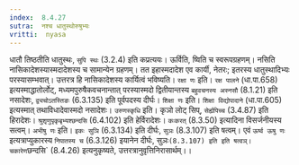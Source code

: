 ```yaml
---
index:  8.4.27
sutra:  नश्च धातुस्थोरुषुभ्यः
vritti:  nyasa
---
```


धातौ तिष्ठतीति धातुस्थः, `सुपि स्थः` (3.2.4) इति कप्रत्ययः। ऊर्विति, ष्विति च स्वरूपग्रहणम्। नसिति नासिकादेशस्यास्मदादेशस्य च सामान्येन ग्रहणम्। तत इहास्मदादेश एव कार्यी, नेतरः; इतरस्य धातुस्थादिभ्यः परस्यासम्भवात्। उत्तरत्र हि नासिकादेशस्य कार्यित्वं भविष्यति। `रक्षा णः` इति। `रक्ष पालने` (धा.पा.658) इत्यस्माद्धातोर्लोट्, मध्यमपुरुषैकवचनान्तात् परस्यास्मदो द्वितीयान्तस्य `बहुवचनस्य अस्नसौ` (8.1.21) इति नसादेशः, `द्व्यचोऽतस्तिङः` (6.3.135) इति पूर्वपदस्य दीर्घः। `शिक्षा णः` इति। `शिक्षा विद्योपादाने` (धा.पा.605) इत्यस्मात् तथाविधादेवास्मदो नसादेशः। `उरुणस्कृधि` इति। कृञो लोट् सिप्, `सेर्ह्यपिच्च` (3.4.87) इति हिरादेशः। `श्रुशृणुपृकृबृभ्यश्छन्दसि` (6.4.102) इति हेर्विरादेशः। `कःकरत्` (8.3.50) इत्यादिना विसर्जनीयस्य सत्वम्। `अभीषु णः` इति। `इकः सुञि` (6.3.134) इति दीर्घः, `सुञः` (8.3.107) इति षत्वम्। एवं `ऊर्ष्व ऊषु णः` इत्यत्राप्युकारस्य `निपातस्य च` (6.3.126) इयानेन दीर्घः, सुञः` (8.3.107) इति इति षत्वञ्। चकारेण `छन्दसि` (8.4.26) इत्यनुकृष्यते, उत्तरत्रानुवृत्तिनिरासार्थम्।।


